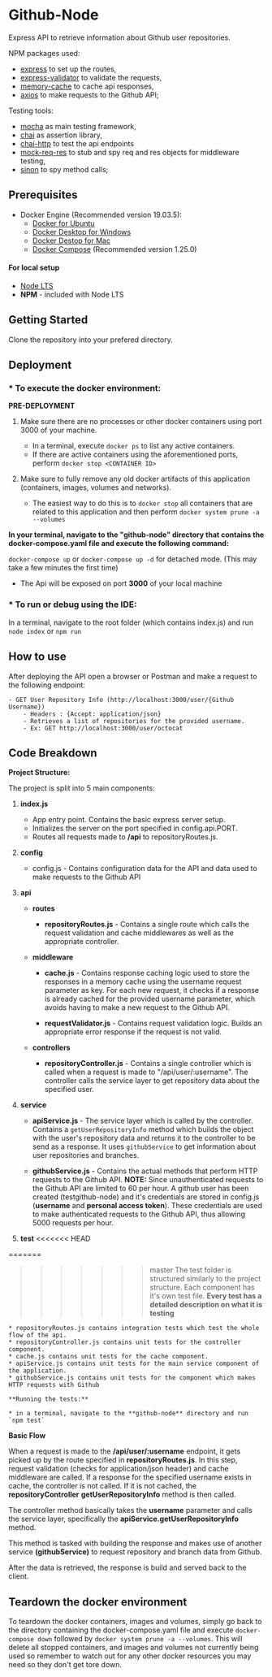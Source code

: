 # Github-Node

Express API to retrieve information about Github user repositories. 

NPM packages used:

* [express](https://www.npmjs.com/package/express) to set up the routes,
* [express-validator](https://www.npmjs.com/package/express-validator) to validate the requests,
* [memory-cache](https://www.npmjs.com/package/memory-cache) to cache api responses,
* [axios](https://www.npmjs.com/package/memory-cache) to make requests to the Github API;

Testing tools:

* [mocha](https://www.npmjs.com/package/mocha) as main testing framework,
* [chai](https://www.npmjs.com/package/chai) as assertion library,
* [chai-http](https://www.npmjs.com/package/chai-http) to test the api endpoints
* [mock-req-res](https://www.npmjs.com/package/mock-req-res) to stub and spy req and res objects for middleware testing,
* [sinon](https://www.npmjs.com/package/sinon) to spy method calls;

## Prerequisites

* Docker Engine (Recommended version 19.03.5):
	* [Docker for Ubuntu](https://docs.docker.com/install/linux/docker-ce/ubuntu/)
	* [Docker Desktop for Windows](https://docs.docker.com/docker-for-windows/install/)
	* [Docker Destop for Mac](https://docs.docker.com/docker-for-mac/install/)
    * [Docker Compose](https://docs.docker.com/compose/install/) (Recommended version 1.25.0)

#### For local setup
* [Node LTS](https://nodejs.org/en/)
* **NPM** - included with Node LTS


## Getting Started

Clone the repository into your prefered directory.


## Deployment

### * To execute the docker environment: 

**PRE-DEPLOYMENT**

1. Make sure there are no processes or other docker containers using port 3000 of your machine.
	- In a terminal, execute `docker ps` to list any active containers.
	- If there are active containers using the aforementioned ports, perform `docker stop <CONTAINER ID>`

2. Make sure to fully remove any old docker artifacts of this application (containers, images, volumes and networks).
	- The easiest way to do this is to `docker stop` all containers that are related to this application and then perform `docker system prune -a --volumes` 
	

**In your terminal, navigate to the "github-node" directory that contains the docker-compose.yaml file and execute the following command:**

`docker-compose up` or `docker-compose up -d` for detached mode. (This may take a few minutes the first time)

* The Api will be exposed on port **3000** of your local machine


### * To run or debug using the IDE:

In a terminal, navigate to the root folder (which contains index.js) and run `node index` or `npm run`


## How to use

After deploying the API open a browser or Postman and make a request to the following endpoint:
 	
	- GET User Repository Info (http://localhost:3000/user/{Github Username})
        - Headers : {Accept: application/json}
		- Retrieves a list of repositories for the provided username.
		- Ex: GET http://localhost:3000/user/octocat


## Code Breakdown

**Project Structure:**

The project is split into 5 main components:

1. **index.js**
    * App entry point. Contains the basic express server setup.
    * Initializes the server on the port specified in config.api.PORT. 
    * Routes all requests made to **/api** to repositoryRoutes.js.

2. **config**
    * config.js - Contains configuration data for the API and data used to make requests to the Github API

3. **api**
    * **routes**
        * **repositoryRoutes.js** - Contains a single route which calls the request validation and cache middlewares as well as the appropriate controller.

    * **middleware**
        * **cache.js** - Contains response caching logic used to store the responses in a memory cache using the username request parameter as key. For each new request, it checks if a response is already cached for the provided username parameter, which avoids having to make a new request to the Github API. 

        * **requestValidator.js** - Contains request validation logic. Builds an appropriate error response if the request is not valid.

    * **controllers**
        * **repositoryController.js** - Contains a single controller which is called when a request is made to "/api/user/:username". The controller calls the service layer to get repository data about the specified user. 

4. **service**
    * **apiService.js** - The service layer which is called by the controller. Contains a `getUserRepositoryInfo` method which builds the object with the user's repository data and returns it to the controller to be send as a response. It uses `githubService` to get information about user repositories and branches.

    * **githubService.js** - Contains the actual methods that perform HTTP requests to the Github API. 
    **NOTE:** Since unauthenticated requests to the Github API are limited to 60 per hour. A github user has been created (testgithub-node) and it's credentials are stored in config.js (**username** and **personal access token**). These credentials are used to make authenticated requests to the Github API, thus allowing 5000 requests per hour. 


5. **test**
<<<<<<< HEAD
    
=======

>>>>>>> master
    The test folder is structured similarly to the project structure. Each component has it's own test file.
    **Every test has a detailed description on what it is testing**
    
    * repositoryRoutes.js contains integration tests which test the whole flow of the api.
    * repositoryController.js contains unit tests for the controller component. 
    * cache.js contains unit tests for the cache component.
    * apiService.js contains unit tests for the main service component of the application.
    * githubService.js contains unit tests for the component which makes HTTP requests with Github

    **Running the tests:**
    
    * in a terminal, navigate to the **github-node** directory and run `npm test`

**Basic Flow**

When a request is made to the **/api/user/:username** endpoint, it gets picked up by the route specified in **repositoryRoutes.js**. In this step, request validation (checks for application/json header) and cache middleware are called. If a response for the specified username exists in cache, the controller is not called. If it is not cached, the **repositoryController** **getUserRepositoryInfo** method is then called. 

The controller method basically takes the **username** parameter and calls the service layer, specifically the **apiService.getUserRepositoryInfo** method.

This method is tasked with building the response and makes use of another service **(githubService)** to request repository and branch data from Github. 

After the data is retrieved, the response is build and served back to the client.
 

## Teardown the docker environment

To teardown the docker containers, images and volumes, simply go back to the directory containing the docker-compose.yaml file and execute `docker-compose down` followed by `docker system prune -a --volumes`.
This will delete all stopped containers, and images and volumes not currently being used so remember to watch out for any other docker resources you may need so they don't get tore down.
